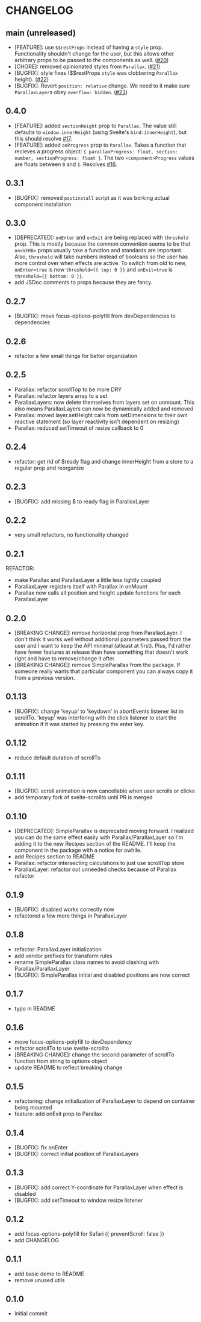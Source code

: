 # CHANGELOG

## main (unreleased)
* [FEATURE]: use `$$restProps` instead of having a `style` prop. Functionality shouldn't change for the user, but this allows other arbitrary props to be passed to the components as well. ([#20](https://github.com/kindoflew/svelte-parallax/pull/20))
* [CHORE]: removed opinionated styles from `Parallax`. ([#21](https://github.com/kindoflew/svelte-parallax/pull/21))
* [BUGFIX]: style fixes ($$restProps `style` was clobbering `Parallax` height). ([#22](https://github.com/kindoflew/svelte-parallax/pull/22))
* [BUGFIX]: Revert `position: relative` change. We need to it make sure `ParallaxLayer`s obey `overflow: hidden`. ([#23](https://github.com/kindoflew/svelte-parallax/pull/22))
## 0.4.0
* [FEATURE]: added `sectionHeight` prop to `Parallax`. The value still defaults to `window.innerHeight` (using Svelte's `bind:innerHeight`), but this should resolve [#17](https://github.com/kindoflew/svelte-parallax/issues/17).
* [FEATURE]: added `onProgress` prop to `Parallax`. Takes a function that recieves a progress object: `{ parallaxProgress: float, section: number, sectionProgress: float }`. The two `<component>Progress` values are floats between `0` and `1`. Resolves [#16](https://github.com/kindoflew/svelte-parallax/issues/16).

## 0.3.1
* [BUGFIX]: removed `postinstall` script as it was borking actual component installation

## 0.3.0
* [DEPRECATED]: `onEnter` and `onExit` are being replaced with `threshold` prop. This is mostly because the common convention seems to be that `on<VERB>` props usually take a function and standards are important. Also, `threshold` will take numbers instead of booleans so the user has more control over when effects are active. To switch from old to new, `onEnter=true` is now `threshold={{ top: 0 }}` and `onExit=true` is `threshold={{ bottom: 0 }}`.
* add JSDoc comments to props because they are fancy.

## 0.2.7
* [BUGFIX]: move focus-options-polyfill from devDependencies to dependencies

## 0.2.6
* refactor a few small things for better organization

## 0.2.5
* Parallax: refactor scrollTop to be more DRY
* Parallax: refactor layers array to a set
* ParallaxLayers: now delete themselves from layers set on unmount. This also means ParallaxLayers can now be dynamically added and removed
* Parallax: moved layer.setHeight calls from setDimensions to their own reactive statement (so layer reactivity isn't dependent on resizing)
* Parallax: reduced setTimeout of resize callback to 0

## 0.2.4
* refactor: get rid of $ready flag and change innerHeight from a store to a regular prop and reorganize

## 0.2.3
* [BUGFIX]: add missing $ to ready flag in ParallaxLayer

## 0.2.2
* very small refactors, no functionality changed

## 0.2.1
REFACTOR:
  * make Parallax and ParallaxLayer a little less tightly coupled
  * ParallaxLayer registers itself with Parallax in onMount
  * Parallax now calls all position and height update functions for each ParallaxLayer

## 0.2.0
* [BREAKING CHANGE]: remove horizontal prop from ParallaxLayer. I don't think it works well without additional parameters passed from the user and I want to keep the API minimal (atleast at first). Plus, I'd rather have fewer features at release than have something that doesn't work right and have to remove/change it after.
* [BREAKING CHANGE]: remove SimpleParallax from the package. If someone really wants that particular component you can always copy it from a previous version.

## 0.1.13
* [BUGFIX]: change 'keyup' to 'keydown' in abortEvents listener list in scrollTo. 'keyup' was interfering with the click listener to start the animation if it was started by pressing the enter key. 

## 0.1.12
* reduce default duration of scrollTo

## 0.1.11
* [BUGFIX]: scroll animation is now cancellable when user scrolls or clicks
* add temporary fork of svelte-scrollto until PR is merged

## 0.1.10
* [DEPRECATED]: SimpleParallax is deprecated moving forward. I realized you can do the same effect easily with Parallax/ParallaxLayer so I'm adding it to the new Recipes section of the README. I'll keep the component in the package with a notice for awhile.
* add Recipes section to README
* Parallax: refactor intersecting calculations to just use scrollTop store
* ParallaxLayer: refactor out unneeded checks because of Parallax refactor

## 0.1.9
* [BUGFIX]: disabled works correctly now
* refactored a few more things in ParallaxLayer

## 0.1.8
* refactor: ParallaxLayer initialization
* add vendor prefixes for transform rules
* rename SimpleParallax class names to avoid clashing with Parallax/ParallaxLayer
* [BUGFIX]: SimpleParallax initial and disabled positions are now correct

## 0.1.7
* typo in README

## 0.1.6
* move focus-options-polyfill to devDependency
* refactor scrollTo to use svelte-scrollto
* [BREAKING CHANGE]: change the second parameter of scrollTo function from string to options object
* update README to reflect breaking change

## 0.1.5
* refactoring: change initialization of ParallaxLayer to depend on container being mounted
* feature: add onExit prop to Parallax

## 0.1.4
* [BUGFIX]: fix onEnter
* [BUGFIX]: correct initial position of ParallaxLayers

## 0.1.3
* [BUGFIX]: add correct Y-coordinate for ParallaxLayer when effect is disabled
* [BUGFIX]: add setTimeout to window resize listener

## 0.1.2
* add focus-options-polyfill for Safari ({ preventScroll: false })
* add CHANGELOG

## 0.1.1
* add basic demo to README
* remove unused utils

## 0.1.0
* initial commit